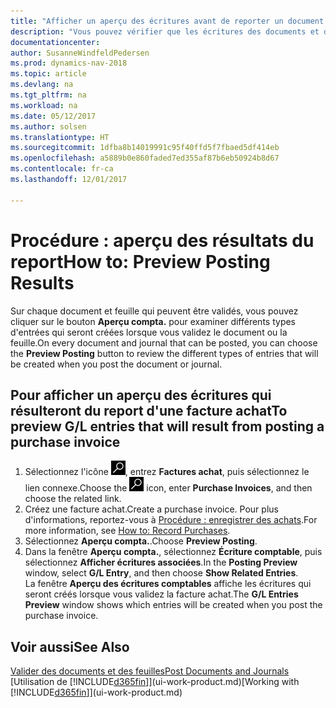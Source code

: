 ```yaml
---
title: "Afficher un aperçu des écritures avant de reporter un document ou un journal"
description: "Vous pouvez vérifier que les écritures des documents et des journaux sont correctes avant de les reporter dans le grand livre."
documentationcenter: 
author: SusanneWindfeldPedersen
ms.prod: dynamics-nav-2018
ms.topic: article
ms.devlang: na
ms.tgt_pltfrm: na
ms.workload: na
ms.date: 05/12/2017
ms.author: solsen
ms.translationtype: HT
ms.sourcegitcommit: 1dfba8b14019991c95f40ffd5f7fbaed5df414eb
ms.openlocfilehash: a5889b0e860faded7ed355af87b6eb50924b8d67
ms.contentlocale: fr-ca
ms.lasthandoff: 12/01/2017

---
```

# <a name="how-to-preview-posting-results"></a><span data-ttu-id="27408-103">Procédure : aperçu des résultats du report</span><span class="sxs-lookup"><span data-stu-id="27408-103">How to: Preview Posting Results</span></span>
<span data-ttu-id="27408-104">Sur chaque document et feuille qui peuvent être validés, vous pouvez cliquer sur le bouton **Aperçu compta.** pour examiner différents types d'entrées qui seront créées lorsque vous validez le document ou la feuille.</span><span class="sxs-lookup"><span data-stu-id="27408-104">On every document and journal that can be posted, you can choose the **Preview Posting** button to review the different types of entries that will be created when you post the document or journal.</span></span>

## <a name="to-preview-gl-entries-that-will-result-from-posting-a-purchase-invoice"></a><span data-ttu-id="27408-105">Pour afficher un aperçu des écritures qui résulteront du report d'une facture achat</span><span class="sxs-lookup"><span data-stu-id="27408-105">To preview G/L entries that will result from posting a purchase invoice</span></span>
1. <span data-ttu-id="27408-106">Sélectionnez l'icône ![Page ou état pour la recherche](media/ui-search/search_small.png "icône Page ou état pour la recherche"), entrez **Factures achat**, puis sélectionnez le lien connexe.</span><span class="sxs-lookup"><span data-stu-id="27408-106">Choose the ![Search for Page or Report](media/ui-search/search_small.png "Search for Page or Report icon") icon, enter **Purchase Invoices**, and then choose the related link.</span></span>
2. <span data-ttu-id="27408-107">Créez une facture achat.</span><span class="sxs-lookup"><span data-stu-id="27408-107">Create a purchase invoice.</span></span> <span data-ttu-id="27408-108">Pour plus d'informations, reportez-vous à [Procédure : enregistrer des achats](purchasing-how-record-purchases.md).</span><span class="sxs-lookup"><span data-stu-id="27408-108">For more information, see [How to: Record Purchases](purchasing-how-record-purchases.md).</span></span>
3. <span data-ttu-id="27408-109">Sélectionnez **Aperçu compta.**.</span><span class="sxs-lookup"><span data-stu-id="27408-109">Choose **Preview Posting**.</span></span>
4. <span data-ttu-id="27408-110">Dans la fenêtre **Aperçu compta.**, sélectionnez **Écriture comptable**, puis sélectionnez **Afficher écritures associées**.</span><span class="sxs-lookup"><span data-stu-id="27408-110">In the **Posting Preview** window, select **G/L Entry**, and then choose **Show Related Entries**.</span></span>  
   <span data-ttu-id="27408-111">La fenêtre **Aperçu des écritures comptables** affiche les écritures qui seront créés lorsque vous validez la facture achat.</span><span class="sxs-lookup"><span data-stu-id="27408-111">The **G/L Entries Preview** window shows which entries will be created when you post the purchase invoice.</span></span>

## <a name="see-also"></a><span data-ttu-id="27408-112">Voir aussi</span><span class="sxs-lookup"><span data-stu-id="27408-112">See Also</span></span>
[<span data-ttu-id="27408-113">Valider des documents et des feuilles</span><span class="sxs-lookup"><span data-stu-id="27408-113">Post Documents and Journals</span></span>](ui-post-documents-journals.md)  
<span data-ttu-id="27408-114">[Utilisation de [!INCLUDE[d365fin](includes/d365fin_md.md)]](ui-work-product.md)</span><span class="sxs-lookup"><span data-stu-id="27408-114">[Working with [!INCLUDE[d365fin](includes/d365fin_md.md)]](ui-work-product.md)</span></span>



